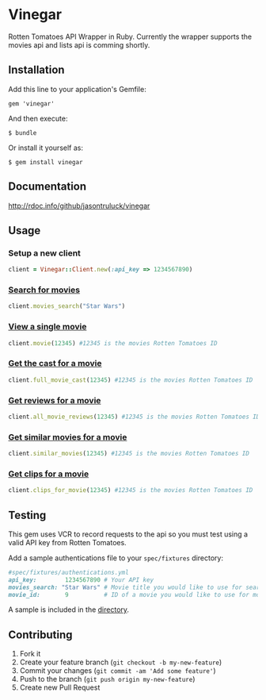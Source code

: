 # Vinegar

Rotten Tomatoes API Wrapper in Ruby. Currently the wrapper supports the movies api and lists api is comming shortly.

## Installation

Add this line to your application's Gemfile:

    gem 'vinegar'

And then execute:

    $ bundle

Or install it yourself as:

    $ gem install vinegar

## Documentation

http://rdoc.info/github/jasontruluck/vinegar

## Usage

### Setup a new client

```ruby
client = Vinegar::Client.new(:api_key => 1234567890)
```

### [Search for movies](http://rdoc.info/github/jasontruluck/vinegar/Vinegar/Client/Movie#movies_search-instance_method)

```ruby
client.movies_search("Star Wars")
```

### [View a single movie](http://rdoc.info/github/jasontruluck/vinegar/Vinegar/Client/Movie#movie-instance_method)

```ruby
client.movie(12345) #12345 is the movies Rotten Tomatoes ID
```

### [Get the cast for a movie](http://rdoc.info/github/jasontruluck/vinegar/Vinegar/Client/Cast)

```ruby
client.full_movie_cast(12345) #12345 is the movies Rotten Tomatoes ID
```

### [Get reviews for a movie](http://rdoc.info/github/jasontruluck/vinegar/Vinegar/Client/Review)

```ruby
client.all_movie_reviews(12345) #12345 is the movies Rotten Tomatoes ID
```

### [Get similar movies for a movie](http://rdoc.info/github/jasontruluck/vinegar/Vinegar/Client/Similar)

```ruby 
client.similar_movies(12345) #12345 is the movies Rotten Tomatoes ID
```

### [Get clips for a movie](http://rdoc.info/github/jasontruluck/vinegar/Vinegar/Client/Clip)

```ruby 
client.clips_for_movie(12345) #12345 is the movies Rotten Tomatoes ID
```

## Testing

This gem uses VCR to record requests to the api so you must test using a valid API key from Rotten Tomatoes.

Add a sample authentications file to your `spec/fixtures` directory:
    
```ruby
#spec/fixtures/authentications.yml
api_key:        1234567890 # Your API key
movies_search: "Star Wars" # Movie title you would like to use for search tests
movie_id:       9          # ID of a movie you would like to use for movie tests
```

A sample is included in the [directory](https://github.com/jasontruluck/vinegar/blob/master/spec/fixtures/authentication.yml.sample).

## Contributing

1. Fork it
2. Create your feature branch (`git checkout -b my-new-feature`)
3. Commit your changes (`git commit -am 'Add some feature'`)
4. Push to the branch (`git push origin my-new-feature`)
5. Create new Pull Request
